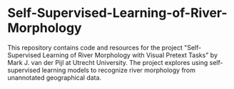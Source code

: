 # Self-Supervised-Learning-of-River-Morphology
This repository contains code and resources for the project "Self-Supervised Learning of River Morphology with Visual Pretext Tasks" by Mark J. van der Pijl at Utrecht University. The project explores using self-supervised learning models to recognize river morphology from unannotated geographical data.
